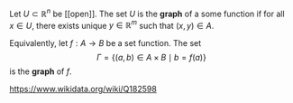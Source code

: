 Let $U \subset \mathbb R^n$ be [[open]]. The set $U$ is the **graph** of a some function if for all $x \in U$, there exists unique $y \in \mathbb R^m$ such that $(x,y) \in A$.

Equivalently, let $f:A\to B$ be a set function. The set $$\Gamma = \{(a,b) \in A\times B \mid b=f(a)\}$$ is the **graph** of $f$.

https://www.wikidata.org/wiki/Q182598